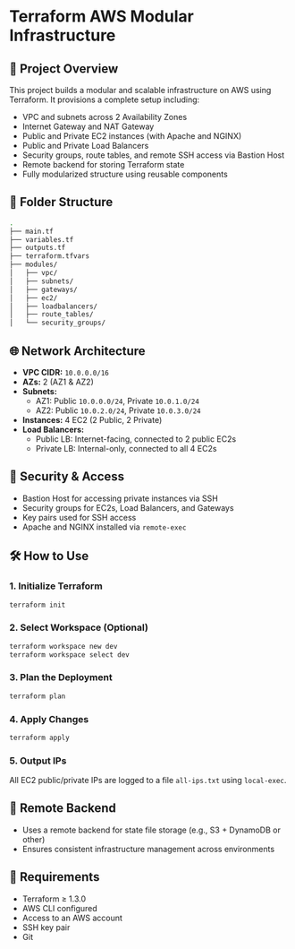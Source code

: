 # Terraform AWS Modular Infrastructure

## 🚀 Project Overview

This project builds a modular and scalable infrastructure on AWS using Terraform. It provisions a complete setup including:

- VPC and subnets across 2 Availability Zones
- Internet Gateway and NAT Gateway
- Public and Private EC2 instances (with Apache and NGINX)
- Public and Private Load Balancers
- Security groups, route tables, and remote SSH access via Bastion Host
- Remote backend for storing Terraform state
- Fully modularized structure using reusable components

## 📁 Folder Structure

```bash
.
├── main.tf
├── variables.tf
├── outputs.tf
├── terraform.tfvars
├── modules/
│   ├── vpc/
│   ├── subnets/
│   ├── gateways/
│   ├── ec2/
│   ├── loadbalancers/
│   ├── route_tables/
│   └── security_groups/
```

## 🌐 Network Architecture

- **VPC CIDR:** `10.0.0.0/16`
- **AZs:** 2 (AZ1 & AZ2)
- **Subnets:**
  - AZ1: Public `10.0.0.0/24`, Private `10.0.1.0/24`
  - AZ2: Public `10.0.2.0/24`, Private `10.0.3.0/24`
- **Instances:** 4 EC2 (2 Public, 2 Private)
- **Load Balancers:**
  - Public LB: Internet-facing, connected to 2 public EC2s
  - Private LB: Internal-only, connected to all 4 EC2s

## 🔐 Security & Access

- Bastion Host for accessing private instances via SSH
- Security groups for EC2s, Load Balancers, and Gateways
- Key pairs used for SSH access
- Apache and NGINX installed via `remote-exec`

## 🛠️ How to Use

### 1. Initialize Terraform
```bash
terraform init
```

### 2. Select Workspace (Optional)
```bash
terraform workspace new dev
terraform workspace select dev
```

### 3. Plan the Deployment
```bash
terraform plan
```

### 4. Apply Changes
```bash
terraform apply
```

### 5. Output IPs
All EC2 public/private IPs are logged to a file `all-ips.txt` using `local-exec`.

## 🧱 Remote Backend

- Uses a remote backend for state file storage (e.g., S3 + DynamoDB or other)
- Ensures consistent infrastructure management across environments

## 📌 Requirements

- Terraform ≥ 1.3.0
- AWS CLI configured
- Access to an AWS account
- SSH key pair
- Git
